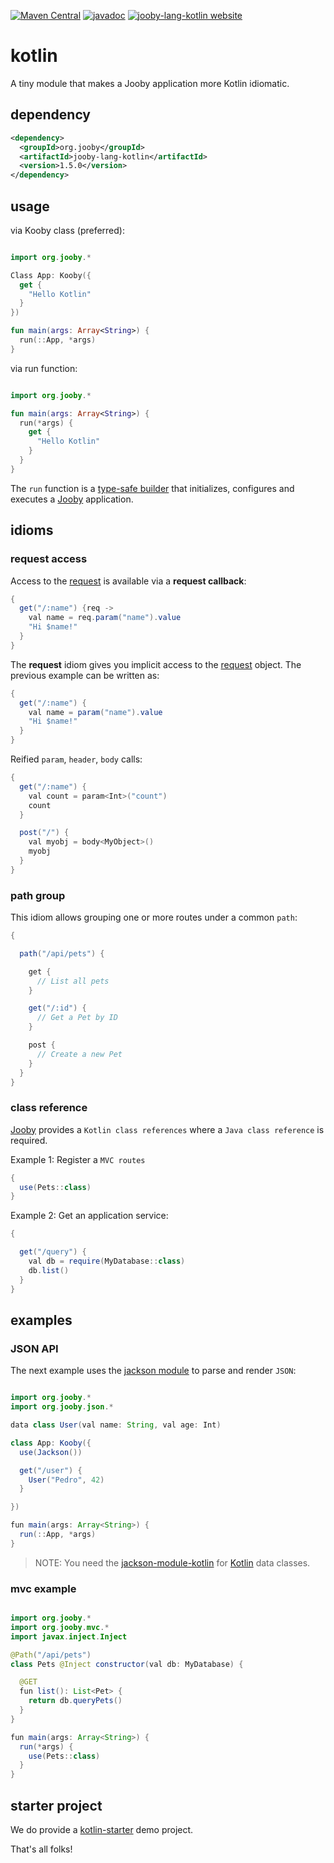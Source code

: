 [![Maven Central](https://maven-badges.herokuapp.com/maven-central/org.jooby/jooby-lang-kotlin/badge.svg)](https://maven-badges.herokuapp.com/maven-central/org.jooby/jooby-lang-kotlin)
[![javadoc](https://javadoc.io/badge/org.jooby/jooby-lang-kotlin.svg)](https://javadoc.io/doc/org.jooby/jooby-lang-kotlin/1.5.0)
[![jooby-lang-kotlin website](https://img.shields.io/badge/jooby-lang-kotlin-brightgreen.svg)](http://jooby.org/doc/lang-kotlin)
# kotlin

A tiny module that makes a Jooby application more Kotlin idiomatic.

## dependency

```xml
<dependency>
  <groupId>org.jooby</groupId>
  <artifactId>jooby-lang-kotlin</artifactId>
  <version>1.5.0</version>
</dependency>
```

## usage

via Kooby class (preferred):

```kt

import org.jooby.*

Class App: Kooby({
  get {
    "Hello Kotlin"
  }
})

fun main(args: Array<String>) {
  run(::App, *args)
}
```

via run function:

```kt

import org.jooby.*

fun main(args: Array<String>) {
  run(*args) {
    get {
      "Hello Kotlin"
    }
  }
}

```

The `run` function is a [type-safe builder](http://kotlinlang.org/docs/reference/type-safe-builders.html) that initializes, configures and executes a [Jooby](http://jooby.org) application.

## idioms


### request access

Access to the [request](/apidocs/org/jooby/Request.html) is available via a **request callback**:

```java
{
  get("/:name") {req ->
    val name = req.param("name").value
    "Hi $name!"
  }
}
```

The **request** idiom gives you implicit access to the [request](/apidocs/org/jooby/Request.html) object. The previous example can be written as:

```java
{
  get("/:name") {
    val name = param("name").value
    "Hi $name!"
  }
}
```

Reified `param`, `header`, `body` calls:

```java
{
  get("/:name") {
    val count = param<Int>("count")
    count
  }

  post("/") {
    val myobj = body<MyObject>()
    myobj
  }
}
```

### path group

This idiom allows grouping one or more routes under a common `path`:

```java
{

  path("/api/pets") {

    get { 
      // List all pets
    }

    get("/:id") { 
      // Get a Pet by ID
    }

    post {
      // Create a new Pet
    }
  }
}
```

### class reference

[Jooby](http://jooby.org) provides a `Kotlin class references` where a `Java class reference` is required.

Example 1: Register a `MVC routes`

```java
{
  use(Pets::class)
}
```

Example 2: Get an application service:

```java
{

  get("/query") {
    val db = require(MyDatabase::class)
    db.list()
  }
}
```

## examples

### JSON API

The next example uses the [jackson module](/doc/jackson) to parse and render `JSON`:

```java

import org.jooby.*
import org.jooby.json.*

data class User(val name: String, val age: Int)

class App: Kooby({
  use(Jackson())

  get("/user") {
    User("Pedro", 42)
  }

})

fun main(args: Array<String>) {
  run(::App, *args)
}

```

> NOTE: You need the [jackson-module-kotlin](https://mvnrepository.com/artifact/com.fasterxml.jackson.module/jackson-module-kotlin) for [Kotlin](http://kotlinlang.org/) data classes.

### mvc example

```java

import org.jooby.*
import org.jooby.mvc.*
import javax.inject.Inject

@Path("/api/pets")
class Pets @Inject constructor(val db: MyDatabase) {

  @GET
  fun list(): List<Pet> {
    return db.queryPets()
  }
}

fun main(args: Array<String>) {
  run(*args) {
    use(Pets::class)
  }
}
```

## starter project

We do provide a [kotlin-starter](https://github.com/jooby-project/kotlin-starter) demo project.

That's all folks!
